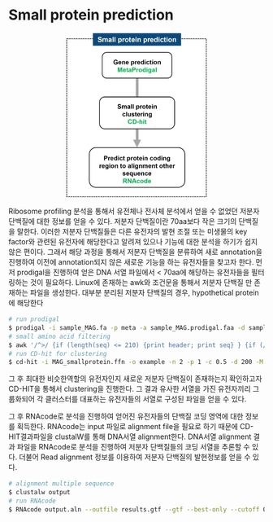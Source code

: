 # Small protein prediction
<figure align = "center">
  <img src="https://github.com/sujin9819/MetaInsight/blob/main/SOP/MetaProteomic/img/P_11_1.png?raw=true" style="width:65%">
  <figcaption><b></b></figcaption>  
</figure>

Ribosome profiling 분석을 통해서 유전체나 전사체 분석에서 얻을 수 없었던 저분자 단백질에 대한 정보를 얻을 수 있다.
저분자 단백질이란 70aa보다 작은 크기의 단백질을 말한다. 이러한 저분자 단백질들은 다른 유전자의 발현 조절 또는 미생물의 key factor와 관련된 유전자에 해당한다고 알려져 있으나 기능에 대한 분석을 하기가 쉽지 않은 편이다.
그래서 해당 과정을 통해서 저분자 단백질을 분류하여 새로 annotation을 진행하여 이전에 annotation되지 않은 새로운 기능을 하는 유전자들을 찾고자 한다.
먼저 prodigal을 진행하여 얻은 DNA 서열 파일에서 < 70aa에 해당하는 유전자들을 필터링하는 것이 필요하다.
Linux에 존재하는 awk와 조건문을 통해서 저분자 단백질 만 존재하는 파일을 생성한다. 대부분 분리된 저분자 단백질의 경우, hypothetical protein에 해당한다

```bash
# run prodigal 
$ prodigal -i sample_MAG.fa -p meta -a sample_MAG.prodigal.faa -d sample_MAG.prodigal.fna -f gff -o sample_MAG.prodigal.gff
# small amino acid filtering
$ awk '/^>/ {if (length(seq) <= 210) {print header; print seq} } {if (/^>/) {header = $0; seq = ""} else {seq = seq $0}} END {if (length(seq) <= 10) {print header; print seq}}' sample_MAG.prodigal.ffn > MAG_smallprotein.fnn
# run CD-hit for clustering
$ cd-hit -i MAG_smallprotein.ffn -o example -n 2 -p 1 -c 0.5 -d 200 -M 50000 -l 5 -s 0.95 -aL 0.95 -g 1
```
그 후 최대한 비슷한역할의 유전자인지 새로운 저분자 단백질이 존재하는지 확인하고자 CD-HIT을 통해서 clustering을 진행한다.
그 결과 유사한 서열을 가진 유전자끼리 그룹화되어 각 클러스터를 대표하는 유전자들의 서열로 구성된 파일을 얻을 수 있다.

그 후 RNAcode로 분석을 진행하여 얻어진 유전자들의 단백질 코딩 영역에 대한 정보를 획득한다.
RNAcode는 input 파일로 alignment file을 필요로 하기 때문에 CD-HIT결과파일을 clustalW를 통해 DNA서열 alignment한다.
DNA서열 alignment 결과 파일을 RNAcode로 분석을 진행하여 저분자 단백질들의 코딩 서열을 추론할 수 있다. 더불어 Read alignment 정보를 이용하여 저분자 단백질의 발현정보를 얻을 수 있다.

```bash
# alignment multiple sequence
$ clustalw output
# run RNAcode
$ RNAcode output.aln --outfile results.gtf --gtf --best-only --cutoff 0.01 --eps data.aln
```
